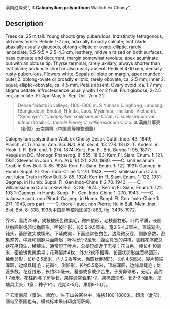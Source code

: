 滇南红厚壳",
3.**Calophyllum polyanthum** Wallich ex Choisy",

## Description
Trees ca. 25 m tall. Young shoots gray puberulous, indistinctly tetragonous, old ones terete. Petiole 1-2 cm, adaxially broadly sulcate; leaf blade abaxially usually glaucous, oblong-elliptic or ovate-elliptic, rarely lanceolate, 5.5-9.5 × 2.5-4.3 cm, leathery, midvein raised on both surfaces, base cuneate and decurrent, margin somewhat revolute, apex acuminate but with an obtuse tip. Thyrse terminal, rarely axillary, always shorter than leaf blade; peduncle short or also nearly absent. Pedicel 4-10 mm, densely rusty-puberulous. Flowers white. Sepals ciliolate on margin, apex rounded; outer 2: oblong-ovate or broadly elliptic, rarely obovate, ca. 2.5 mm; inner 2: equal, elliptic-obovate, ca. 4.5 mm. Petals absent. Ovary ovoid, ca. 1.7 mm; stigma peltate. Infructescence usually with 1 or 2 fruit. Fruit globose, 2-2.5 cm, apiculate. Fl. Apr-May, fr. Sep-Oct. 2*n* = 22.

> Dense forests in valleys; 1100-1800 m. S Yunnan (Jinghong, Lancang) [Bangladesh, Bhutan, N India, Laos, Myanmar, Thailand, Vietnam].
  "Synonym": "*Calophyllum smilesianum* Craib; *C. smilesianum* var. *luteum* Craib; *C. thorelii* Pierre; *C. williamsianum* Craib.
**3.滇南红厚壳（新拟）云南胡桐（中国高等植物图鉴）**

Calophyllum polyanthum Wall. ex Choisy Descr. Guttif. Inde. 43. 1849; Planch. et Triana in. Ann. Sci. Nat. Bot. ser. 4, 15: 278. 18 62: T. Anders. in Hook. f. Fl. Brit. end. 1: 274. 1874: Kurz, For. Fl. Brit. Burma 1: 95. 1877; Vesque in DC. Monogr. Phanerog. 8: 555. 18 93: Kerr, Fl. Siam. Enum. 1: 121. 1931: Stevens in Journ. Arn. Arb. 61 (2): 220. 1980. ——C. smil esianum Craib in Kew Bull. 3: 85. 1924: Kerr, Fl. Siam. Enum. 1: 122. 1931: Gagnep. in Humb. Suppl. Fl. Gen. Indo-Chine 1: 270. 1943. ——C. smilesianum Craib var. lutca Craib in Kew Bull. 3: 85. 1924; Kerr in Fl. Siam. Enum. 1: 122. 1931: Gagnep. in Humb. Suppl. Fl. Gen Indo-Chine 1: 2 70. 1943. ——C. williamsianum Craib in Kew Bull. 3: 86. 1924. ; Kerr in Fl. Siam. Enum. 1: 122. 193 1: Gagnep. in Humb. Suppl. Fl. Gen. Indo-Chine 1: 270. 1943. ——C. balansae acct. non Pitard: Gagnep. in Humb. Suppl. Fl. Gen. Indo-Chine 1: 271. 1943, pro part. ——C. thorelii auct. non Pierre; Hu in Bull. Mem. Inst. Biol. Bot. 8: 338. 1938;中国高等植物图鉴2: 883, fig. 3495. 1972.

乔木，高约25米，幼枝被灰色微柔毛，微四棱形，老枝圆柱形。叶片革质，长圆状椭圆形或卵状椭圆形，稀披针形，长5.5-9.5厘米，宽2.5-4.3厘米，顶端渐尖，钝头，基部锐尖或楔形，下延成翼，下面通常苍白色，边缘微反卷，侧脉多数，密集整齐，中脉和侧脉两面隆起；叶柄长1-2厘米，腹面具宽的沟槽。圆锥花序或总状花序顶生，稀腋生，通常短于叶片，总梗短或近于无梗；花白色，梗长4-10毫米，密被锈色微柔毛；花萼裂片4枚，外方2枚不相等，长圆状卵形或宽椭圆形，稀倒卵形，长约2.5毫米，内方2枚等大，椭圆状倒卵形，长约4.5毫米，裂片顶端浑圆，边缘具睫毛；花瓣4，倒卵形，长约5.5毫米，顶端浑圆，边缘具睫毛；雄蕊多数，花丝线形，长约3.5毫米，基部或多或少合生，子房卵球形，无毛，高约1.7毫米，花柱约与子房等长。果序通常着果1-2，果椭圆球形，长2-2.5厘米，顶端具尖头，1室，种子1个。花期4-5月，果期9-10月。

产云南南部（景洪、澜沧）。生于山谷密林中，海拔1100-1800米。印度（北部），缅甸至泰国也有。模式标本采自印度阿萨姆。
